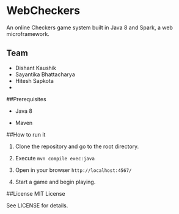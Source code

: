 # WebCheckers

An online Checkers game system built in Java 8 and Spark, a web
microframework.

## Team

- Dishant Kaushik
- Sayantika Bhattacharya
- Hitesh Sapkota
- 


##Prerequisites

- Java 8

- Maven


##How to run it

1. Clone the repository and go to the root directory.

2. Execute `mvn compile exec:java`

3. Open in your browser `http://localhost:4567/`

4. Start a game and begin playing.


##License
MIT License

See LICENSE for details.
